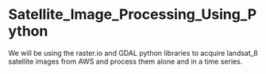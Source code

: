 # Satellite_Image_Processing_Using_Python
We will be using the raster.io and GDAL python libraries to acquire landsat_8 satellite images from AWS and process them alone and in a time series. 





